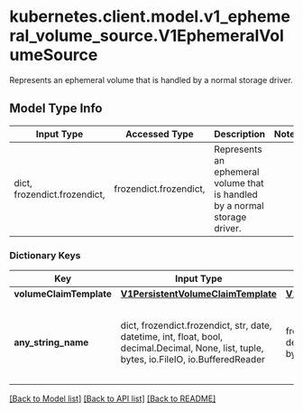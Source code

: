 # kubernetes.client.model.v1_ephemeral_volume_source.V1EphemeralVolumeSource

Represents an ephemeral volume that is handled by a normal storage driver.

## Model Type Info
Input Type | Accessed Type | Description | Notes
------------ | ------------- | ------------- | -------------
dict, frozendict.frozendict,  | frozendict.frozendict,  | Represents an ephemeral volume that is handled by a normal storage driver. | 

### Dictionary Keys
Key | Input Type | Accessed Type | Description | Notes
------------ | ------------- | ------------- | ------------- | -------------
**volumeClaimTemplate** | [**V1PersistentVolumeClaimTemplate**](V1PersistentVolumeClaimTemplate.md) | [**V1PersistentVolumeClaimTemplate**](V1PersistentVolumeClaimTemplate.md) |  | [optional] 
**any_string_name** | dict, frozendict.frozendict, str, date, datetime, int, float, bool, decimal.Decimal, None, list, tuple, bytes, io.FileIO, io.BufferedReader | frozendict.frozendict, str, BoolClass, decimal.Decimal, NoneClass, tuple, bytes, FileIO | any string name can be used but the value must be the correct type | [optional]

[[Back to Model list]](../../README.md#documentation-for-models) [[Back to API list]](../../README.md#documentation-for-api-endpoints) [[Back to README]](../../README.md)

